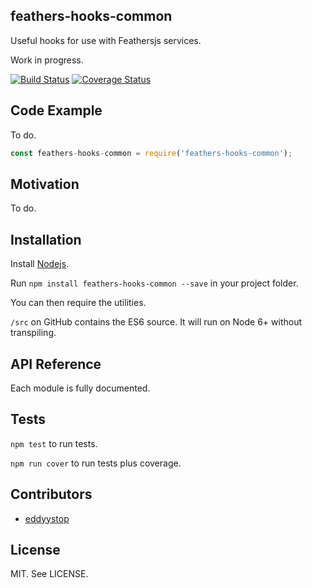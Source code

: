 ## feathers-hooks-common

Useful hooks for use with Feathersjs services.

Work in progress.

[![Build Status](https://travis-ci.org/eddyystop/feathers-hooks-common.svg?branch=master)](https://travis-ci.org/eddyystop/feathers-hooks-common)
[![Coverage Status](https://coveralls.io/repos/github/eddyystop/feathers-hooks-common/badge.svg?branch=master)](https://coveralls.io/github/eddyystop/feathers-hooks-common?branch=master)

## Code Example

To do.

```javascript
const feathers-hooks-common = require('feathers-hooks-common');
```

## Motivation

To do.

## Installation

Install [Nodejs](https://nodejs.org/en/).

Run `npm install feathers-hooks-common --save` in your project folder.

You can then require the utilities.

`/src` on GitHub contains the ES6 source. It will run on Node 6+ without transpiling.

## API Reference

Each module is fully documented.

## Tests

`npm test` to run tests.

`npm run cover` to run tests plus coverage.

## Contributors

- [eddyystop](https://github.com/eddyystop)

## License

MIT. See LICENSE.